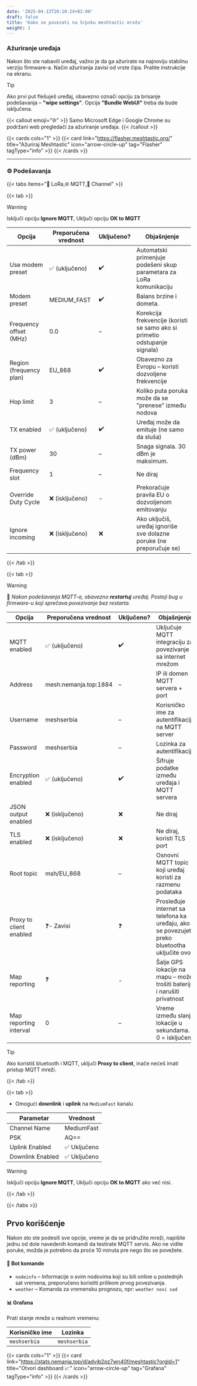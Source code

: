 ```yaml
---
date: '2025-04-13T20:10:24+02:00'
draft: false
title: 'Kako se povezati na Srpsku meshtastic mrežu'
weight: 3
---
```




### Ažuriranje uređaja

Nakon što ste nabavili uređaj, važno je da ga ažurirate na najnoviju stabilnu verziju firmware-a. Način ažuriranja zavisi od vrste čipa. Pratite instrukcije na ekranu.




> [!TIP]
> Ako prvi put flešuješ uređaj, obavezno označi opciju za brisanje podešavanja – **"wipe settings"**. Opcija **"Bundle WebUI"** treba da bude isključena.

{{< callout emoji="🌐" >}}
Samo Microsoft Edge i Google Chrome su podržani web pregledači za ažuriranje uređaja.
{{< /callout >}}

{{< cards cols="1" >}}
{{< card link="https://flasher.meshtastic.org/" title="Ažuriraj Meshtastic" icon="arrow-circle-up" tag="Flasher" tagType="info" >}}
{{< /cards >}}

---

### ⚙️ Podešavanja

{{< tabs items="📶 LoRa,🌐 MQTT,📡 Channel" >}}

  {{< tab >}}
  
> [!WARNING]
> Isključi opciju **Ignore MQTT**, Uključi opciju **OK to MQTT**    

| Opcija                   | Preporučena vrednost | Uključeno? | Objašnjenje                                                                 |
|--------------------------|----------------------|------------|------------------------------------------------------------------------------|
| Use modem preset         | ✅ (uključeno)        | ✔️         | Automatski primenjuje podešeni skup parametara za LoRa komunikaciju         |
| Modem preset             | MEDIUM_FAST          | ✔️          | Balans brzine i dometa.                                                    |
| Frequency offset (MHz)   | 0.0                  | –          | Korekcija frekvencije (koristi se samo ako si primetio odstupanje signala)  |
| Region (frequency plan)  | EU_868               | ✔️          | Obavezno za Evropu – koristi dozvoljene frekvencije                         |
| Hop limit                | 3                    | –          | Koliko puta poruka može da se "prenese" između nodova                      |
| TX enabled               | ✅ (uključeno)        | ✔️         | Uređaj može da emituje (ne samo da sluša)                                   |
| TX power (dBm)           | 30                   | –          | Snaga signala. 30 dBm je maksimum.                                           |
| Frequency slot           | 1                    | –          | Ne diraj                                                                     |
| Override Duty Cycle      | ❌ (isključeno)       | -         |  Prekoračuje pravila EU o dozvoljenom emitovanju                 |
| Ignore incoming          | ❌ (isključeno)       | ❌         | Ako uključiš, uređaj ignoriše sve dolazne poruke (ne preporučuje se)        |

  {{< /tab >}}

  {{< tab >}}



> [!WARNING]
> 📌 *Nakon podešavanja MQTT-a, obavezno **restartuj** uređaj. Postoji bug u firmware-u koji sprečava povezivanje bez restarta.*


| Opcija                  | Preporučena vrednost         | Uključeno? | Objašnjenje                                                                 |
|-------------------------|------------------------------|------------|------------------------------------------------------------------------------|
| MQTT enabled            | ✅ (uključeno)                | ✔️         | Uključuje MQTT integraciju za povezivanje sa internet mrežom                |
| Address                 | mesh.nemanja.top:1884        | –          | IP ili domen MQTT servera + port                                            |
| Username                | meshserbia                   | –          | Korisničko ime za autentifikaciju na MQTT server                            |
| Password                | meshserbia                   | –          | Lozinka za autentifikaciju                                                  |
| Encryption enabled      | ✅ (uključeno)                | ✔️         | Šifruje podatke između uređaja i MQTT servera                               |
| JSON output enabled     | ❌ (isključeno)               | ❌         | Ne diraj                                                                    |
| TLS enabled             | ❌ (isključeno)               | ❌         | Ne diraj, koristi TLS port                                                |
| Root topic              | msh/EU_868                    | –          | Osnovni MQTT topic koji uređaj koristi za razmenu podataka                 |
| Proxy to client enabled | ❓- Zavisi                    | ❓         | Prosleđuje internet sa telefona ka uređaju, ako se povezujete preko bluetootha uključite ovo      |
| Map reporting           | ❓                            | -         | Šalje GPS lokacije na mapu – može trošiti bateriju i narušiti privatnost    |
| Map reporting interval  | 0                             | –          | Vreme između slanja lokacije u sekundama. 0 = isključeno                    |

> [!TIP]
> Ako koristiš bluetooth i MQTT, uključi **Proxy to client**, inače nećeš imati pristup MQTT mreži.

  {{< /tab >}}

  {{< tab >}}


- Omogući **downlink** i **uplink** na `MediumFast` kanalu  

| Parametar         | Vrednost     |
|-------------------|--------------|
| Channel Name      | MediumFast   |
| PSK               | AQ==         |
| Uplink Enabled    | ✅ Uključeno |
| Downlink Enabled  | ✅ Uključeno |

> [!WARNING]
> Isključi opciju **Ignore MQTT**, Uključi opciju **OK to MQTT** ako već nisi.

  {{< /tab >}}

{{< /tabs >}}

## Prvo korišćenje

Nakon sto ste podesili sve opcije, vreme je da se pridružite mreži, napišite jednu od dole navedenih komandi da testirate MQTT servis. Ako ne vidite poruke, možda je potrebno da proće 10 minuta pre nego što se povežete.

#### 🤖 Bot komande

- `nodeinfo` – Informacije o svim nodovima koji su bili online u poslednjih sat vremena, preporučeno koristiti prilikom prvog povezivanja.
- `weather` – Komanda za vremensku prognozu, npr: `weather novi sad`

#### 📊 Grafana

Prati stanje mreže u realnom vremenu:

| Korisničko ime | Lozinka     |
|----------------|-------------|
| `meshserbia`   | `meshserbia` |

{{< cards cols="1" >}}
{{< card link="https://stats.nemanja.top/d/advjb2pz7wn40f/meshtastic?orgId=1" title="Otvori dashboard 📈" icon="arrow-circle-up" tag="Grafana" tagType="info" >}}
{{< /cards >}}

